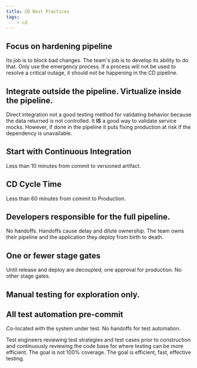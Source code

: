 ```yaml
---
title: CD Best Practices
tags:
    - cd
---
```


## Focus on hardening pipeline

Its job is to block bad changes. The team's job is to develop its ability to do that.
Only use the emergency process. If a process will not be used to resolve a critical outage, it should not be happening in the CD pipeline.

## Integrate outside the pipeline. Virtualize inside the pipeline.

Direct integration not a good testing method for validating behavior because the data returned is not controlled. It
**IS** a good way to validate service mocks. However, if done in the pipeline it puts fixing production at risk if the
dependency is unavailable.

## Start with Continuous Integration

Less than 10 minutes from commit to versioned artifact.

## CD Cycle Time

Less than 60 minutes from commit to Production.

## Developers responsible for the full pipeline.

No handoffs. Handoffs cause delay and dilute ownership. The team owns their pipeline and the application they deploy from birth to death.

## One or fewer stage gates

Until release and deploy are decoupled, one approval for production. No other stage gates.

## Manual testing for exploration only.

## All test automation pre-commit

Co-located with the system under test. No handoffs for test automation.

Test engineers reviewing test strategies and test cases prior to construction and continuously reviewing the code base for where testing can be more efficient.
The goal is not 100% coverage. The goal is efficient, fast, effective testing.
